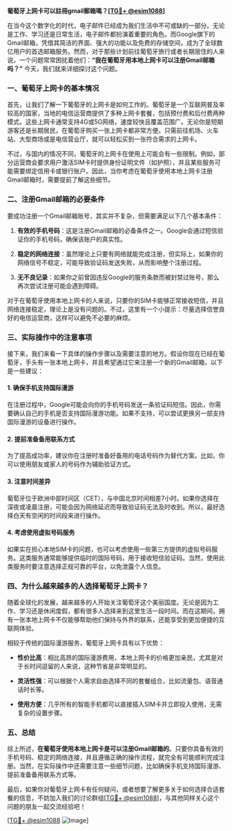 **葡萄牙上网卡可以註冊gmail郵箱嗎？[[TG💪+ @esim1088](https://t.me/s/esim1088)]**

在当今这个数字化的时代，电子邮件已经成为我们生活中不可或缺的一部分。无论是工作、学习还是日常生活，电子邮件都扮演着重要的角色。而Google旗下的Gmail邮箱，凭借其简洁的界面、强大的功能以及免费的存储空间，成为了全球数亿用户的首选邮箱服务。然而，对于那些计划前往葡萄牙旅行或者长期居住的人来说，一个问题常常困扰着他们：**“我在葡萄牙用本地上网卡可以注册Gmail邮箱吗？”** 今天，我们就来详细探讨这个问题。

### 一、葡萄牙上网卡的基本情况

首先，让我们了解一下葡萄牙的上网卡是如何工作的。葡萄牙是一个互联网普及率较高的国家，当地的电信运营商提供了多种上网卡套餐，包括预付费和后付费两种模式。这些上网卡通常支持4G或5G网络，速度较快且覆盖范围广。无论你是短期游客还是长期居民，在葡萄牙购买一张上网卡都非常方便。只需前往机场、火车站、大型商场或是电信营业厅，就可以轻松买到一张符合需求的上网卡。

不过，与国内的情况不同，葡萄牙的上网卡在使用上可能会有一些限制。例如，部分运营商会要求用户激活SIM卡时提供身份证明文件（如护照），并且某些服务可能需要绑定信用卡或银行账户。因此，当你考虑在葡萄牙使用本地上网卡注册Gmail邮箱时，需要提前了解这些细节。

### 二、注册Gmail邮箱的必要条件

要成功注册一个Gmail邮箱账号，其实并不复杂，但需要满足以下几个基本条件：

1. **有效的手机号码**：这是注册Gmail邮箱的必备条件之一。Google会通过短信验证你的手机号码，确保该账户的真实性。
   
2. **稳定的网络连接**：虽然理论上只要有网络就能完成注册，但实际上，如果你的网络信号不稳定，可能导致验证码发送失败，从而影响整个注册过程。

3. **无不良记录**：如果你之前曾因违反Google的服务条款而被封禁过账号，那么再次尝试注册可能会遇到障碍。

对于在葡萄牙使用本地上网卡的人来说，只要你的SIM卡能够正常接收短信，并且网络连接稳定，理论上是没有问题的。不过，这里有一个小提示：尽量选择信誉良好的电信运营商，这样可以避免不必要的麻烦。

### 三、实际操作中的注意事项

接下来，我们来看一下具体的操作步骤以及需要注意的地方。假设你现在已经在葡萄牙，手头有一张本地上网卡，并且希望通过它来注册一个新的Gmail邮箱，以下是一些建议：

#### 1. 确保手机支持国际漫游

在注册过程中，Google可能会向你的手机号码发送一条验证码短信。因此，你需要确认自己的手机是否支持国际漫游功能。如果不支持，可以尝试更换另一部支持国际漫游的设备进行操作。

#### 2. 提前准备备用联系方式

为了提高成功率，建议你在注册时准备好备用的电话号码作为替代方案。比如，你可以使用朋友或家人的号码作为辅助验证方式。

#### 3. 注意时间差异

葡萄牙位于欧洲中部时间区（CET），与中国北京时间相差7小时。如果你选择在深夜或凌晨注册，可能会因为网络延迟而导致验证码无法及时收到。所以，最好选择白天有空闲的时间段来进行操作。

#### 4. 考虑使用虚拟号码服务

如果实在担心本地SIM卡的问题，也可以考虑使用一些第三方提供的虚拟号码服务。这类服务通常能够提供临时的国际号码，用于接收短信验证码。当然，使用此类服务时要注意选择正规可靠的平台，以免泄露个人信息。

### 四、为什么越来越多的人选择葡萄牙上网卡？

随着全球化的发展，越来越多的人开始关注葡萄牙这个美丽国度。无论是因为工作、学习还是休闲度假，都有很多人选择来到这里生活一段时间。而在这期间，拥有一张本地上网卡不仅能够帮助他们保持与外界的联系，还能享受到更加便捷的互联网体验。

相较于传统的国际漫游服务，葡萄牙上网卡具有以下优势：

- **性价比高**：相比高昂的国际漫游费用，本地上网卡的价格更加亲民，尤其是对于长时间逗留的人来说，这种节省是非常明显的。
  
- **灵活性强**：可以根据个人需求自由选择不同的套餐组合，比如流量包、语音通话时长等。

- **使用方便**：几乎所有的智能手机都可以直接插入SIM卡并立即投入使用，无需复杂的设置步骤。

### 五、总结

综上所述，**在葡萄牙使用本地上网卡是可以注册Gmail邮箱的**。只要你具备有效的手机号码、稳定的网络连接，并且遵循正确的操作流程，就完全有可能顺利完成注册。当然，在实际操作中还需要注意一些细节问题，比如确保手机支持国际漫游、提前准备备用联系方式等。

最后，如果你对葡萄牙上网卡有任何疑问，或者想要了解更多关于如何选择合适套餐的信息，不妨加入我们的讨论群组[[TG💪+ @esim1088](https://t.me/s/esim1088)]，与其他同样关心这个问题的朋友一起交流经验吧！

[[TG💪+ @esim1088](https://t.me/s/esim1088) ![Image](https://i.postimg.cc/4NQfJmqS/Snipaste-2025-05-13-00-14-12.png)]